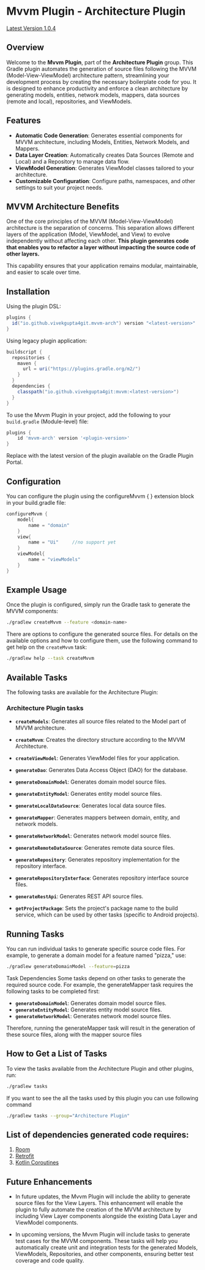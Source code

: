 # Mvvm Plugin - Architecture Plugin  
[Latest Version  1.0.4](https://plugins.gradle.org/plugin/io.github.vivekgupta4git.mvvm-arch)

## Overview

Welcome to the **Mvvm Plugin**, part of the **Architecture Plugin** group. 
This Gradle plugin automates the generation of source files following the MVVM (Model-View-ViewModel) architecture pattern, 
streamlining your development process by creating the necessary boilerplate code for you. 
It is designed to enhance productivity and enforce a clean architecture by generating models, entities, network models, mappers, data sources (remote and local), 
repositories, and ViewModels.

## Features

- **Automatic Code Generation**: Generates essential components for MVVM architecture, including Models, Entities, Network Models, and Mappers.
- **Data Layer Creation**: Automatically creates Data Sources (Remote and Local) and a Repository to manage data flow.
- **ViewModel Generation**: Generates ViewModel classes tailored to your architecture.
- **Customizable Configuration**: Configure paths, namespaces, and other settings to suit your project needs.

## MVVM Architecture Benefits

One of the core principles of the MVVM (Model-View-ViewModel) architecture is the separation of concerns. This separation allows different layers of the application (Model, ViewModel, and View)
to evolve independently without affecting each other.
**This plugin generates code that enables you to refactor a layer without impacting the source code of other layers.**

This capability ensures that your application remains modular, maintainable, and easier to scale over time.

## Installation
Using the plugin DSL:
```groovy
plugins {
  id("io.github.vivekgupta4git.mvvm-arch") version "<latest-version>"
}
```
Using legacy plugin application:
```groovy
buildscript {
  repositories {
    maven {
      url = uri("https://plugins.gradle.org/m2/")
    }
  }
  dependencies {
    classpath("io.github.vivekgupta4git:mvvm:<latest-version>")
  }
}
```
To use the Mvvm Plugin in your project, add the following to your `build.gradle` (Module-level) file:
```groovy
plugins {
    id 'mvvm-arch' version '<plugin-version>'
}
```
Replace <plugin-version> with the latest version of the plugin available on the Gradle Plugin Portal.

## Configuration
You can configure the plugin using the configureMvvm { } extension block in your build.gradle file:
```groovy
configureMvvm {
    model{
        name = "domain"
    }
    view{
        name = "Ui"     //no support yet
    }
    viewModel{
        name = "viewModels"
    }
}
```
## Example Usage
Once the plugin is configured, simply run the Gradle task to generate the MVVM components:
```bash 
./gradlew createMvvm --feature <domain-name>
```
There are options to configure the generated source files.
For details on the available options and how to configure them,
use the following command to get help on the `createMvvm` task:
```bash
./gradlew help --task createMvvm
```
## Available Tasks

The following tasks are available for the Architecture Plugin:

### Architecture Plugin tasks

- **`createModels`**: Generates all source files related to the Model part of MVVM architecture.

- **`createMvvm`**: Creates the directory structure according to the MVVM Architecture.

- **`createViewModel`**: Generates ViewModel files for your application.

- **`generateDao`**: Generates Data Access Object (DAO) for the database.

- **`generateDomainModel`**: Generates domain model source files.

- **`generateEntityModel`**: Generates entity model source files.

- **`generateLocalDataSource`**: Generates local data source files.

- **`generateMapper`**: Generates mappers between domain, entity, and network models.

- **`generateNetworkModel`**: Generates network model source files.

- **`generateRemoteDataSource`**: Generates remote data source files.

- **`generateRepository`**: Generates repository implementation for the repository interface.

- **`generateRepositoryInterface`**: Generates repository interface source files.

- **`generateRestApi`**: Generates REST API source files.

- **`getProjectPackage`**: Sets the project's package name to the build service, which can be used by other tasks (specific to Android projects).

## Running Tasks
You can run individual tasks to generate specific source code files. For example, to generate a domain model for a feature named "pizza," use:
```bash
./gradlew generateDomainModel --feature=pizza 
```
Task Dependencies
Some tasks depend on other tasks to generate the required source code. For example, the generateMapper task requires the following tasks to be completed first:
- **`generateDomainModel`**: Generates domain model source files.
- **`generateEntityModel`**: Generates entity model source files.
- **`generateNetworkModel`**: Generates network model source files.

Therefore, running the generateMapper task will result in the generation of these source files, along with the mapper source files

## How to Get a List of Tasks
To view the tasks available from the Architecture Plugin and other plugins, run:
```bash
./gradlew tasks
````
If you want to see the all the tasks used by this plugin you can use following command
```bash
./gradlew tasks --group="Architecture Plugin"
```

## List of dependencies generated code requires:
1. [Room](https://developer.android.com/jetpack/androidx/releases/room)
2. [Retrofit](https://square.github.io/retrofit/)
3. [Kotlin Coroutines](https://github.com/Kotlin/kotlinx.coroutines?tab=readme-ov-file#android)

## Future Enhancements

- In future updates, the Mvvm Plugin will include the ability to generate source files for the View Layers.
  This enhancement will enable the plugin to fully automate the creation of the MVVM architecture
  by including View Layer components alongside the existing Data Layer and ViewModel components.

- In upcoming versions, the Mvvm Plugin will include tasks to generate test cases for the MVVM components.
  These tasks will help you automatically create unit and integration tests for the generated Models, ViewModels,
  Repositories, and other components, ensuring better test coverage and code quality.

